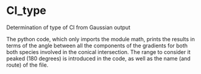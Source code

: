 # CI_type
Determination of type of CI from Gaussian output


The python code, which only imports the module math, prints the results in terms of the angle between all the components of the gradients for both both species involved in the conical intersection. The range to consider it peaked (180 degrees) is introduced in the code, as well as the name (and route) of the file. 
